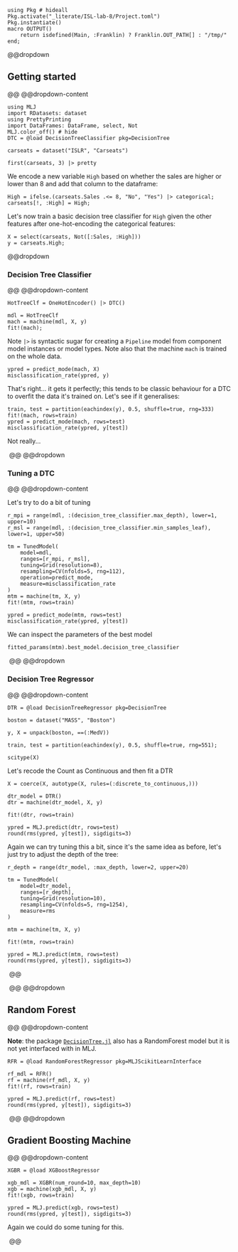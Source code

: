 <!--This file was generated, do not modify it.-->
````julia:ex1
using Pkg # hideall
Pkg.activate("_literate/ISL-lab-8/Project.toml")
Pkg.instantiate()
macro OUTPUT()
    return isdefined(Main, :Franklin) ? Franklin.OUT_PATH[] : "/tmp/"
end;
````

@@dropdown
## Getting started
@@
@@dropdown-content

````julia:ex2
using MLJ
import RDatasets: dataset
using PrettyPrinting
import DataFrames: DataFrame, select, Not
MLJ.color_off() # hide
DTC = @load DecisionTreeClassifier pkg=DecisionTree

carseats = dataset("ISLR", "Carseats")

first(carseats, 3) |> pretty
````

We encode a new variable `High` based on whether the sales are higher or lower than 8 and add that column to the dataframe:

````julia:ex3
High = ifelse.(carseats.Sales .<= 8, "No", "Yes") |> categorical;
carseats[!, :High] = High;
````

Let's now train a basic decision tree classifier for `High` given the other features after one-hot-encoding the categorical features:

````julia:ex4
X = select(carseats, Not([:Sales, :High]))
y = carseats.High;
````

@@dropdown
### Decision Tree Classifier
@@
@@dropdown-content

````julia:ex5
HotTreeClf = OneHotEncoder() |> DTC()

mdl = HotTreeClf
mach = machine(mdl, X, y)
fit!(mach);
````

Note `|>` is syntactic sugar for creating a `Pipeline` model from component model instances or model types.
Note also that the machine `mach` is trained on the whole data.

````julia:ex6
ypred = predict_mode(mach, X)
misclassification_rate(ypred, y)
````

That's right... it gets it perfectly; this tends to be classic behaviour for a DTC to overfit the data it's trained on.
Let's see if it generalises:

````julia:ex7
train, test = partition(eachindex(y), 0.5, shuffle=true, rng=333)
fit!(mach, rows=train)
ypred = predict_mode(mach, rows=test)
misclassification_rate(ypred, y[test])
````

Not really...

‎
@@
@@dropdown
### Tuning a DTC
@@
@@dropdown-content

Let's try to do a bit of tuning

````julia:ex8
r_mpi = range(mdl, :(decision_tree_classifier.max_depth), lower=1, upper=10)
r_msl = range(mdl, :(decision_tree_classifier.min_samples_leaf), lower=1, upper=50)

tm = TunedModel(
    model=mdl,
    ranges=[r_mpi, r_msl],
    tuning=Grid(resolution=8),
    resampling=CV(nfolds=5, rng=112),
    operation=predict_mode,
    measure=misclassification_rate
)
mtm = machine(tm, X, y)
fit!(mtm, rows=train)

ypred = predict_mode(mtm, rows=test)
misclassification_rate(ypred, y[test])
````

We can inspect the parameters of the best model

````julia:ex9
fitted_params(mtm).best_model.decision_tree_classifier
````

‎
@@
@@dropdown
### Decision Tree Regressor
@@
@@dropdown-content

````julia:ex10
DTR = @load DecisionTreeRegressor pkg=DecisionTree

boston = dataset("MASS", "Boston")

y, X = unpack(boston, ==(:MedV))

train, test = partition(eachindex(y), 0.5, shuffle=true, rng=551);

scitype(X)
````

Let's recode the Count as Continuous and then fit a DTR

````julia:ex11
X = coerce(X, autotype(X, rules=(:discrete_to_continuous,)))

dtr_model = DTR()
dtr = machine(dtr_model, X, y)

fit!(dtr, rows=train)

ypred = MLJ.predict(dtr, rows=test)
round(rms(ypred, y[test]), sigdigits=3)
````

Again we can try tuning this a bit, since it's the same idea as before, let's just try to adjust the depth of the tree:

````julia:ex12
r_depth = range(dtr_model, :max_depth, lower=2, upper=20)

tm = TunedModel(
    model=dtr_model,
    ranges=[r_depth],
    tuning=Grid(resolution=10),
    resampling=CV(nfolds=5, rng=1254),
    measure=rms
)

mtm = machine(tm, X, y)

fit!(mtm, rows=train)

ypred = MLJ.predict(mtm, rows=test)
round(rms(ypred, y[test]), sigdigits=3)
````

‎
@@

‎
@@
@@dropdown
## Random Forest
@@
@@dropdown-content

**Note**: the package [`DecisionTree.jl`](https://github.com/bensadeghi/DecisionTree.jl) also has a RandomForest model but it is not yet interfaced with in MLJ.

````julia:ex13
RFR = @load RandomForestRegressor pkg=MLJScikitLearnInterface

rf_mdl = RFR()
rf = machine(rf_mdl, X, y)
fit!(rf, rows=train)

ypred = MLJ.predict(rf, rows=test)
round(rms(ypred, y[test]), sigdigits=3)
````

‎
@@
@@dropdown
## Gradient Boosting Machine
@@
@@dropdown-content

````julia:ex14
XGBR = @load XGBoostRegressor

xgb_mdl = XGBR(num_round=10, max_depth=10)
xgb = machine(xgb_mdl, X, y)
fit!(xgb, rows=train)

ypred = MLJ.predict(xgb, rows=test)
round(rms(ypred, y[test]), sigdigits=3)
````

Again we could do some tuning for this.

‎
@@

